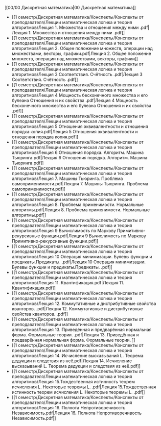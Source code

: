 [[00/00 Дискретная математика|00 Дискретная математика]]

- [[1 семестр/Дискретная математика/Конспекты/Конспекты от преподавателя/Лекции математическая логика и теория алгоритмов/Лекция 1. Множества и отношения между ними .pdf|Лекция 1. Множества и отношения между ними .pdf]]
- [[1 семестр/Дискретная математика/Конспекты/Конспекты от преподавателя/Лекции математическая логика и теория алгоритмов/Лекция 2. Общее положение множеств, операции над множествами, векторы, графики.pdf|Лекция 2. Общее положение множеств, операции над множествами, векторы, графики]]
- [[1 семестр/Дискретная математика/Конспекты/Конспекты от преподавателя/Лекции математическая логика и теория алгоритмов/Лекция 3  Соответствия.  Счётность .pdf|Лекция 3  Соответствия.  Счётность .pdf]]
- [[1 семестр/Дискретная математика/Конспекты/Конспекты от преподавателя/Лекции математическая логика и теория алгоритмов/Лекция 4 Мощность бесконечного множества и его булеана  Отношения и их свойства .pdf|Лекция 4 Мощность бесконечного множества и его булеана  Отношения и их свойства .pdf]]
- [[1 семестр/Дискретная математика/Конспекты/Конспекты от преподавателя/Лекции математическая логика и теория алгоритмов/Лекция 5 Отношения эквивалентности и отношения порядка   копия.pdf|Лекция 5 Отношения эквивалентности и отношения порядка   копия.pdf]]
- [[1 семестр/Дискретная математика/Конспекты/Конспекты от преподавателя/Лекции математическая логика и теория алгоритмов/Лекция 6 Отношения порядка. Алгоритм. Машина Тьюринга.pdf|Лекция 6 Отношения порядка. Алгоритм. Машина Тьюринга.pdf]]
- [[1 семестр/Дискретная математика/Конспекты/Конспекты от преподавателя/Лекции математическая логика и теория алгоритмов/Лекция 7.  Машины Тьюринга. Проблема самоприменимости.pdf|Лекция 7.  Машины Тьюринга. Проблема самоприменимости.pdf]]
- [[1 семестр/Дискретная математика/Конспекты/Конспекты от преподавателя/Лекции математическая логика и теория алгоритмов/Лекция 8.  Проблема применимости.  Нормальные алгоритмы.pdf|Лекция 8.  Проблема применимости.  Нормальные алгоритмы.pdf]]
- [[1 семестр/Дискретная математика/Конспекты/Конспекты от преподавателя/Лекции математическая логика и теория алгоритмов/Лекция 9   Вычислимость по Маркову  Примитивно-рекурсивные функции.pdf|Лекция 9   Вычислимость по Маркову  Примитивно-рекурсивные функции.pdf]]
- [[1 семестр/Дискретная математика/Конспекты/Конспекты от преподавателя/Лекции математическая логика и теория алгоритмов/Лекция 10  Операция минимизации. Булевы функции и предикаты.Предикаты. .pdf|Лекция 10  Операция минимизации. Булевы функции и предикаты.Предикаты. .pdf]]
- [[1 семестр/Дискретная математика/Конспекты/Конспекты от преподавателя/Лекции математическая логика и теория алгоритмов/Лекция 11. Квантификация.pdf|Лекция 11. Квантификация.pdf]]
- [[1 семестр/Дискретная математика/Конспекты/Конспекты от преподавателя/Лекции математическая логика и теория алгоритмов/Лекция 12. Коммутативные и дистрибутивные свойства кванторов. .pdf|Лекция 12. Коммутативные и дистрибутивные свойства кванторов. .pdf]]
- [[1 семестр/Дискретная математика/Конспекты/Конспекты от преподавателя/Лекции математическая логика и теория алгоритмов/Лекция 13. Приведённая и предварённая нормальная форма. Формальные теории. .pdf|Лекция 13. Приведённая и предварённая нормальная форма. Формальные теории. ]]
- [[1 семестр/Дискретная математика/Конспекты/Конспекты от преподавателя/Лекции математическая логика и теория алгоритмов/Лекция 14. Исчисление высказываний L. Теорема дедукции и следствия из неё.pdf|Лекция 14. Исчисление высказываний L. Теорема дедукции и следствия из неё.pdf]]
- [[1 семестр/Дискретная математика/Конспекты/Конспекты от преподавателя/Лекции математическая логика и теория алгоритмов/Лекция 15.Тождественная истинность теорем исчисления L. Некоторые теоремы L. .pdf|Лекция 15.Тождественная истинность теорем исчисления L. Некоторые теоремы L. .pdf]]
- [[1 семестр/Дискретная математика/Конспекты/Конспекты от преподавателя/Лекции математическая логика и теория алгоритмов/Лекция 16. Полнота  Непротиворечивость Независимость.pdf|Лекция 16. Полнота  Непротиворечивость Независимость.pdf]]

